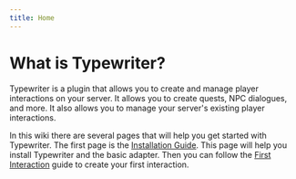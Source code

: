 ```yaml
---
title: Home
---
```


# What is Typewriter?

Typewriter is a plugin that allows you to create and manage player interactions on your server. It allows you to create
quests, NPC dialogues, and more. It also allows you to manage your server's existing player interactions.

In this wiki there are several pages that will help you get started with Typewriter. The first page is
the [Installation Guide](02-installation-guide.md). This page will help you install Typewriter and the basic adapter. Then you
can follow the [First Interaction](03-first-interaction.mdx) guide to create your first interaction.
